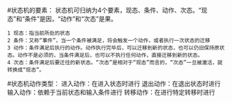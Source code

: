 #状态机的要素：
    状态机可归纳为4个要素，现态、条件、动作、次态。“现态”和“条件”是因，“动作”和“次态”是果。
    
    1 现态：指当前所处的状态
    2 条件：又称“事件”，当一个条件被满足，将会触发一个动作，或者执行一次状态的迁移
    3 动作：条件满足后执行的动作。动作执行完毕后，可以迁移到新的状态，也可以仍旧保持原状态。动作不是必须的，当条件满足后，也可以不执行任何动作，直接迁移到新的状态。
    4 次态：条件满足后要迁往的新状态。“次态”是相对于“现态”而言的，“次态”一旦被激活，就转换成“现态”。
    
#状态机动作类型：
    进入动作：在进入状态时进行
    退出动作：在退出状态时进行
    输入动作：依赖于当前状态和输入条件进行
    转移动作：在进行特定转移时进行